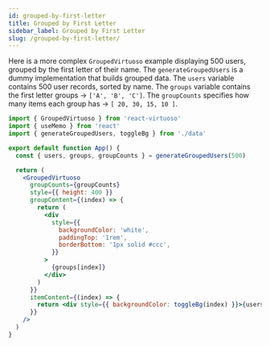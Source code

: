 ```yaml
---
id: grouped-by-first-letter
title: Grouped by First Letter
sidebar_label: Grouped by First Letter
slug: /grouped-by-first-letter/
---
```


Here is a more complex `GroupedVirtuoso` example displaying 500 users, grouped by the first letter of their name.
The `generateGroupedUsers` is a dummy implementation that builds grouped data. The `users` variable contains 500 user records, sorted by name.
The `groups` variable contains the first letter groups -> `['A', 'B', 'C']`.
The `groupCounts` specifies how many items each group has -> `[ 20, 30, 15, 10 ]`.

```jsx live include-data
import { GroupedVirtuoso } from 'react-virtuoso'
import { useMemo } from 'react'
import { generateGroupedUsers, toggleBg } from './data'

export default function App() {
  const { users, groups, groupCounts } = generateGroupedUsers(500)

  return (
    <GroupedVirtuoso
      groupCounts={groupCounts}
      style={{ height: 400 }}
      groupContent={(index) => {
        return (
          <div
            style={{
              backgroundColor: 'white',
              paddingTop: '1rem',
              borderBottom: '1px solid #ccc',
            }}
          >
            {groups[index]}
          </div>
        )
      }}
      itemContent={(index) => {
        return <div style={{ backgroundColor: toggleBg(index) }}>{users[index].name}</div>
      }}
    />
  )
}
```
